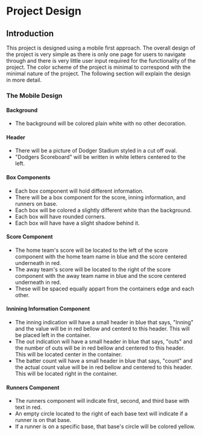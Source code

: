 # Project Design

## Introduction
This project is designed using a mobile first approach. The overall design of the project is very simple as there is only one page for users to navigate through and there is very little user input required for the functionality of the project. The color scheme of the project is minimal to correspond with the minimal nature of the project. The following section will explain the design in more detail.

### The Mobile Design
#### Background
 - The background will be colored plain white with no other decoration.
#### Header
 - There will be a picture of Dodger Stadium styled in a cut off oval.
 - "Dodgers Scoreboard" will be written in white letters centered to the left.
#### Box Components
 - Each box component will hold different information.
 - There will be a box component for the score, inning information, and runners on base.
 - Each box will be colored a slightly different white than the background.
 - Each box will have rounded corners.
 - Each box will have have a slight shadow behind it.
#### Score Component
 - The home team's score will be located to the left of the score component with the home team name in blue and the score centered underneath in red.
 - The away team's score will be located to the right of the score component with the away team name in blue and the score centered underneath in red.
 - These will be spaced equally appart from the containers edge and each other.
#### Innining Information Component
 - The inning indication will have a small header in blue that says, "Inning" and the value will be in red bellow and centerd to this header. This will be placed left in the container.
 - The out indication will have a small header in blue that says, "outs" and the number of outs will be in red bellow and centered to this header. This will be located center in the container.
 - The batter count will have a small header in blue that says, "count" and the actual count value will be in red bellow and centered to this header. This will be located right in the container.
#### Runners Component
 - The runners component will indicate first, second, and third base with text in red.
 - An empty circle located to the right of each base text will indicate if a runner is on that base.
 - If a runner is on a specific base, that base's circle will be colored yellow.


